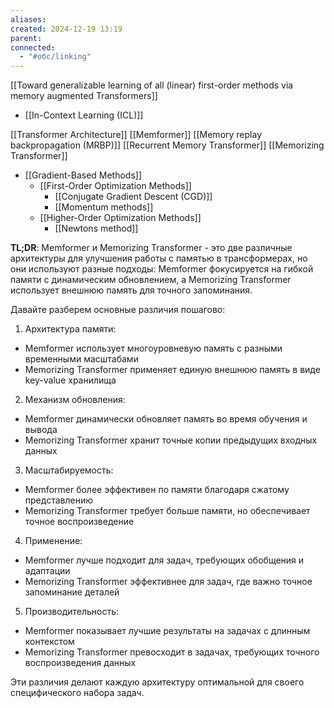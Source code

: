 ```yaml
---
aliases: 
created: 2024-12-19 13:19
parent: 
connected:
  - "#обс/linking"
---
```


[[Toward generalizable learning of all (linear) first-order methods via memory augmented Transformers]]







- [[In-Context Learning  (ICL)]]


[[Transformer Architecture]]
[[Memformer]]
	[[Memory replay backpropagation (MRBP)]]
[[Recurrent Memory Transformer]]
[[Memorizing Transformer]]


- [[Gradient-Based Methods]]
	- [[First-Order Optimization Methods]]
        - [[Conjugate Gradient Descent (CGD)]]
        - [[Momentum methods]]
	- [[Higher-Order Optimization Methods]]
        - [[Newtons method]]



**TL;DR**: Memformer и Memorizing Transformer - это две различные архитектуры для улучшения работы с памятью в трансформерах, но они используют разные подходы: Memformer фокусируется на гибкой памяти с динамическим обновлением, а Memorizing Transformer использует внешнюю память для точного запоминания.

Давайте разберем основные различия пошагово:

1. Архитектура памяти:
- Memformer использует многоуровневую память с разными временными масштабами
- Memorizing Transformer применяет единую внешнюю память в виде key-value хранилища

2. Механизм обновления:
- Memformer динамически обновляет память во время обучения и вывода
- Memorizing Transformer хранит точные копии предыдущих входных данных

3. Масштабируемость:
- Memformer более эффективен по памяти благодаря сжатому представлению
- Memorizing Transformer требует больше памяти, но обеспечивает точное воспроизведение

4. Применение:
- Memformer лучше подходит для задач, требующих обобщения и адаптации
- Memorizing Transformer эффективнее для задач, где важно точное запоминание деталей

5. Производительность:
- Memformer показывает лучшие результаты на задачах с длинным контекстом
- Memorizing Transformer превосходит в задачах, требующих точного воспроизведения данных

Эти различия делают каждую архитектуру оптимальной для своего специфического набора задач.